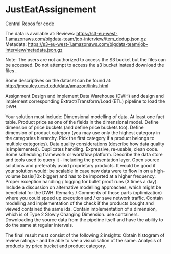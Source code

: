# JustEatAssignement
 Central Repos for code

The data is available at:
Reviews: https://s3-eu-west-1.amazonaws.com/bigdata-team/job-interview/item_dedup.json.gz
Metadata: https://s3-eu-west-1.amazonaws.com/bigdata-team/job-interview/metadata.json.gz

Note: The users are not authorized to access the S3 bucket but the files can be accessed. Do not attempt to access the s3 bucket instead download the files .
 
Some descriptives on the dataset can be found at: http://jmcauley.ucsd.edu/data/amazon/links.html

Assignment
Design and implement Data Warehouse (DWH) and design and implement corresponding Extract/Transform/Load (ETL)  pipeline to load the DWH.

Your solution must include:
Dimensional modelling of data.
At least one fact table.
Product price as one of the fields in the dimensional model.
Define dimension of price buckets (and define price buckets too).
Define dimension of product category (you may use only the highest category in the categories hierarchy. Pick the first category if a product belongs to multiple categories).
Data quality considerations (describe how data quality is implemented).
Duplicates handling.
Expressive, re-usable, clean code.
Some scheduling framework or workflow platform.
Describe the data store and tools used to query it - including the presentation layer.
Open source solutions and preferably avoid proprietary products.
It would be good if your solution would:
be scalable in case new data were to flow in on a high-volume basis(10x bigger) and has to be imported at a higher frequency.
Proper exception handling / logging for bullet proof runs (3 times a day).
Include a discussion on alternative modelling approaches, which might be beneficial for the DWH.
Remarks / Comments of those parts (optimization) where you could speed up execution and / or save network traffic.
Contain modelling and implementation of the check if the products bought and viewed contained the same ids.
Contain implementation of a dimension, which is of Type 2 Slowly Changing Dimension.
use containers.
Downloading the source data from the pipeline itself and have the ability to do the same at regular intervals.
 
The final result must consist of the following 2 insights:
Obtain histogram of review ratings - and be able to see a visualisation of the same.
Analysis of products by price bucket and product category.
